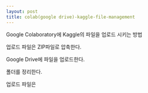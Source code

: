 ```yaml
---
layout: post
title: colab(google drive)-kaggle-file-management
---
```


Google Colaboratory에 Kaggle의 파일을 업로드 시키는 방법

업로드 파일은 ZIP파일로 압축한다.

Google Drive에 파일을 업로드한다.

폴더를 정리한다.

업로드 파일은